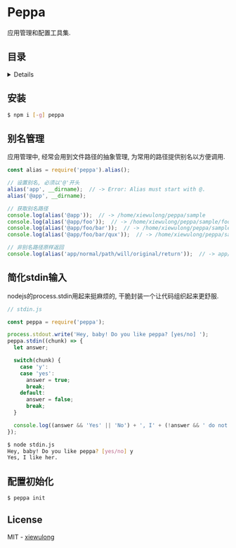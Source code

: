 # Peppa

应用管理和配置工具集.

## 目录

<details>

* [安装](#安装)
* [别名管理](#别名管理)
* [简化stdin输入](#简化stdin输入)
* [配置初始化](#配置初始化)
* [License](#license)

</details>

## 安装

```bash
$ npm i [-g] peppa
```

## 别名管理

应用管理中, 经常会用到文件路径的抽象管理, 为常用的路径提供别名以方便调用.

```js
const alias = require('peppa').alias();

// 设置别名, 必须以'@'开头
alias('app', __dirname);  // -> Error: Alias must start with @.
alias('@app', __dirname);

// 获取别名路径
console.log(alias('@app'));  // -> /home/xiewulong/peppa/sample
console.log(alias('@app/foo'));  // -> /home/xiewulong/peppa/sample/foo
console.log(alias('@app/foo/bar'));  // -> /home/xiewulong/peppa/sample/foo/bar
console.log(alias('@app/foo/bar/qux'));  // -> /home/xiewulong/peppa/sample/foo/bar/qux

// 非别名路径原样返回
console.log(alias('app/normal/path/will/original/return'));  // -> app/normal/path/will/original/return
```

## 简化stdin输入

nodejs的process.stdin用起来挺麻烦的, 干脆封装一个让代码组织起来更舒服.


```js
// stdin.js

const peppa = require('peppa');

process.stdout.write('Hey, baby! Do you like peppa? [yes/no] ');
peppa.stdin((chunk) => {
  let answer;

  switch(chunk) {
    case 'y':
    case 'yes':
      answer = true;
      break;
    default:
      answer = false;
      break;
  }

  console.log((answer && 'Yes' || 'No') + ', I' + (!answer && ' do not' || '') + ' like her.');
});
```

```bash
$ node stdin.js
Hey, baby! Do you like peppa? [yes/no] y
Yes, I like her.
```

## 配置初始化

```bash
$ peppa init
```

## License

MIT - [xiewulong](https://github.com/xiewulong)
